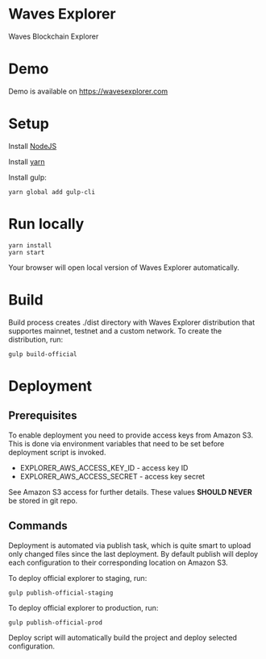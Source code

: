 # Waves Explorer

Waves Blockchain Explorer

# Demo

Demo is available on https://wavesexplorer.com

# Setup

Install [NodeJS](https://nodejs.org/en/download/)

Install [yarn](https://yarnpkg.com/lang/en/docs/install/)

Install gulp:
```
yarn global add gulp-cli
```

# Run locally

```
yarn install 
yarn start
```

Your browser will open local version of Waves Explorer automatically.

# Build

Build process creates ./dist directory with Waves Explorer distribution that supportes mainnet, testnet and a custom network. 
To create the distribution, run:
```
gulp build-official
```

# Deployment

## Prerequisites
To enable deployment you need to provide access keys from Amazon S3. This is done via environment variables that need to be set before deployment script is invoked.
* EXPLORER_AWS_ACCESS_KEY_ID - access key ID
* EXPLORER_AWS_ACCESS_SECRET - access key secret

See Amazon S3 access for further details. These values **SHOULD NEVER** be stored in git repo.

## Commands
Deployment is automated via publish task, which is quite smart to upload only changed files since the last deployment.
By default publish will deploy each configuration to their corresponding location on Amazon S3.

To deploy official explorer to staging, run:
```
gulp publish-official-staging
```
To deploy official explorer to production, run:
```
gulp publish-official-prod
```
Deploy script will automatically build the project and deploy selected configuration.
